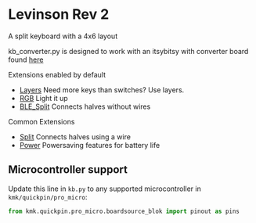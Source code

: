 # Levinson Rev 2

A split keyboard with a 4x6 layout

kb_converter.py is designed to work with an itsybitsy with converter board found [here](/hardware)

Extensions enabled by default  
- [Layers](/docs/en/layers.md) Need more keys than switches? Use layers.
- [RGB](/docs/en/rgb.md) Light it up
- [BLE_Split](/docs/en/split_keyboards.md) Connects halves without wires

Common Extensions
- [Split](/docs/en/split_keyboards.md) Connects halves using a wire
- [Power](/docs/en/power.md) Powersaving features for battery life

## Microcontroller support

Update this line in `kb.py` to any supported microcontroller in `kmk/quickpin/pro_micro`:

```python
from kmk.quickpin.pro_micro.boardsource_blok import pinout as pins
```
